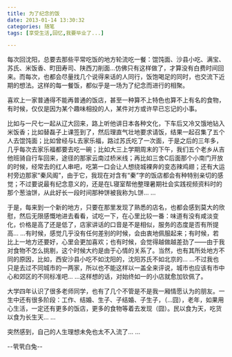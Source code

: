 ```yaml
---
title: 为了纪念的饭
date: 2013-01-14 13:30:32
categories: 随笔
tags: [享受生活,回忆,我要毕业了...]

---
```

每次回沈阳，总要去那些平常吃饭的地方轮流吃一餐：馄饨面、沙县小吃、满宝、苏氏、米饭香、町田寿司、陕西刀削面...仿佛只有这样做了，才算没有白费时间回来。而每次，也都会尽量找几个说得来话的人同行，饭饱喝足的同时，也交流下近期的想法。这样的每一餐饭，都似乎是一场为了纪念而进行的相聚。

喜欢上一家普通得不能再普通的饭店，甚至一种算不上特色也算不上有名的食物，有时候，仅仅是因为某个趣味相投的人，某件对方或许早已忘记的小事。

比如与一尺七一起从辽大回来，路上听他讲日本各种文化，下车后又冷又饿地钻入米饭香；比如替磊子上课签到了，然后理直气壮地要求请饭，结果一起召集了五个人去馄饨面；比如曾经与L去家乐福，路过苏氏吃了一次面，于是之后的三年多，几乎每次去家乐福都要去吃一碗；比如大三上学期周末的下午，我们五个老乡从吉他班骑自行车回来，途径的那家云南过桥米线；再比如三舍C后面那个小南门开放的时候，经常去的红人串吧，吃第一口会让人想绕城裸奔的变态辣鸡翅；还有大运村旁边那家“秦风阁”，由于它，我现在对含有“秦”字的饭店都会有种特别亲切的感觉；不过要说最有纪念意义的，还是在L寝室帮他整理暑期社会实践视频资料时的那个葱油饼，从此好长一段时间那种饼被我称为L饼... ...

于是，每来到一个新的地方，只要在那里发现了熟悉的店名，也都会感到莫大的欣慰，然后无限感慨地进去看看，试吃一下，在心里比较一番：味道有没有咸淡变化，价格是高了还是低了，店家讲话的口音是不是相似，服务的态度是否有所提高... ...有时候，感觉几乎没有任何差别的时候，会由衷地佩服起来；有时候，若比上一地方还要好，心里会更加喜欢；也有时候，会觉得越做越差劲了——由于我对食物不怎么挑剔，这个时候大约是由于心情的关系了。当然，也有其所处地方不同的原因，比如，西安沙县小吃不如沈阳的，沈阳苏氏不如北京的... ...不过我也只是去过不同城市的一两家，所以也不能这样以一盖全来评说，城市也应该有市中心和郊区的不同标准吧... ...这样想的话，对始终如一的小店就愈加钦佩了。

大学四年认识了很多老师同学，也有了几个不管是不是我一厢情愿认为的朋友。一生中还有很多阶段：工作、结婚、生子、子结婚、子生子，（...囧），老年，如果用心生活，一定还有更多的饭店，更多的食物等着去发现（囧）。民以食为天，吃货以食为长生天... ...

突然感到，自己的人生理想未免也太不入流了... ...

--茕茕白兔--